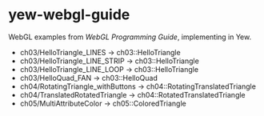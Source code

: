 # yew-webgl-guide

WebGL examples from _WebGL Programming Guide_, implementing in Yew.

- ch03/HelloTriangle_LINES -> ch03::HelloTriangle
- ch03/HelloTriangle_LINE_STRIP -> ch03::HelloTriangle
- ch03/HelloTriangle_LINE_LOOP -> ch03::HelloTriangle
- ch03/HelloQuad_FAN -> ch03::HelloQuad
- ch04/RotatingTriangle_withButtons -> ch04::RotatingTranslatedTriangle
- ch04/TranslatedRotatedTriangle -> ch04::RotatedTranslatedTriangle
- ch05/MultiAttributeColor -> ch05::ColoredTriangle
